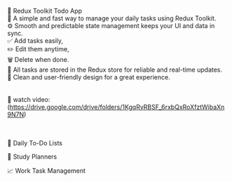 📝 Redux Toolkit Todo App<br/>
🚀 A simple and fast way to manage your daily tasks using Redux Toolkit.<br/>
⚙️ Smooth and predictable state management keeps your UI and data in sync.<br/>
✅ Add tasks easily,<br/>
✏️ Edit them anytime,<br/>
🗑️ Delete when done.<br/>
💾 All tasks are stored in the Redux store for reliable and real-time updates.<br/>
🎨 Clean and user-friendly design for a great experience.<br/>
<br/><br/>
📌 watch video: (https://drive.google.com/drive/folders/1KgqRvRBSF_6rxbQxRoXfztWibaXn9N7N)<br/><br/><br/>

📅 Daily To-Do Lists
    
    
🏫 Study Planners

📈 Work Task Management

